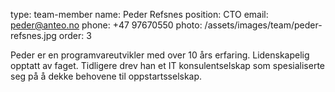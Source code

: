 type: team-member
name: Peder Refsnes
position: CTO
email: peder@anteo.no
phone: +47 97670550
photo: /assets/images/team/peder-refsnes.jpg
order: 3

Peder er en programvareutvikler med over 10 års erfaring. Lidenskapelig opptatt av faget. Tidligere drev han et IT konsulentselskap som spesialiserte seg på å dekke behovene til oppstartsselskap.
